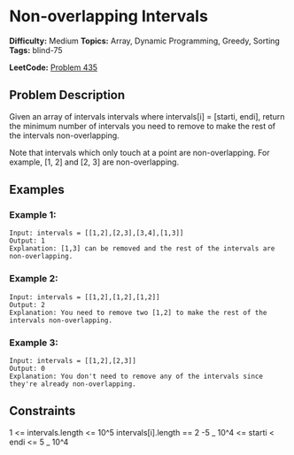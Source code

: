 # Non-overlapping Intervals

**Difficulty:** Medium
**Topics:** Array, Dynamic Programming, Greedy, Sorting
**Tags:** blind-75

**LeetCode:** [Problem 435](https://leetcode.com/problems/non-overlapping-intervals/description/)

## Problem Description

Given an array of intervals intervals where intervals[i] = [starti, endi], return the minimum number of intervals you need to remove to make the rest of the intervals non-overlapping.

Note that intervals which only touch at a point are non-overlapping. For example, [1, 2] and [2, 3] are non-overlapping.

## Examples

### Example 1:

```
Input: intervals = [[1,2],[2,3],[3,4],[1,3]]
Output: 1
Explanation: [1,3] can be removed and the rest of the intervals are non-overlapping.
```

### Example 2:

```
Input: intervals = [[1,2],[1,2],[1,2]]
Output: 2
Explanation: You need to remove two [1,2] to make the rest of the intervals non-overlapping.
```

### Example 3:

```
Input: intervals = [[1,2],[2,3]]
Output: 0
Explanation: You don't need to remove any of the intervals since they're already non-overlapping.
```

## Constraints

1 <= intervals.length <= 10^5
intervals[i].length == 2
-5 _ 10^4 <= starti < endi <= 5 _ 10^4
